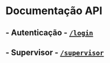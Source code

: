 # Documentação API

## - Autenticação - [`/login`](login.md)
## - Supervisor - [`/supervisor`](supervisor.md)
